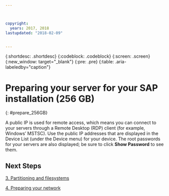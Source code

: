 ```yaml
---



copyright:
  years: 2017, 2018
lastupdated: "2018-02-09"


---
```


{:shortdesc: .shortdesc}
{:codeblock: .codeblock}
{:screen: .screen}
{:new_window: target="_blank"}
{:pre: .pre}
{:table: .aria-labeledby="caption"}

# Preparing your server for your SAP installation (256 GB)
{: #prepare_256GB}

A public IP is used for remote access, which means you can connect to your servers through a Remote Desktop (RDP) client (for example, Windows’ MSTSC). Use the public IP addresses that are displayed in the Device List (under the Device menu) for your device. The root passwords for your servers are also displayed; be sure to click **Show Password** to see them.

## Next Steps

 [3. Partitioning and filesystems](/docs/infrastructure/sap-netweaver-ms-qrg/ms-partition-256GB.html#partition-256GB)
 
 [4. Preparing your network](/docs/infrastructure/sap-netweaver-ms-qrg/ms-prepare-network.html#network)
